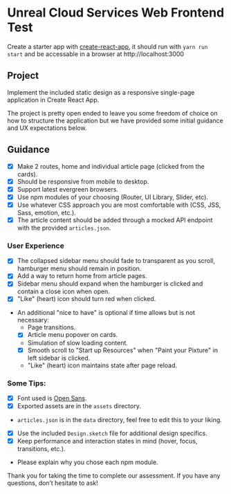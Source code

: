 # Unreal Cloud Services Web Frontend Test

Create a starter app with [create-react-app](https://reactjs.org/docs/create-a-new-react-app.html), it should run with `yarn run start` and be accessable in a browser at http://localhost:3000

## Project

Implement the included static design as a responsive single-page application in Create React App.

The project is pretty open ended to leave you some freedom of choice on how to structure the application but we have provided some initial guidance and UX expectations below.

## Guidance

- [x] Make 2 routes, home and individual article page (clicked from the cards).
- [x] Should be responsive from mobile to desktop.
- [x] Support latest evergreen browsers.
- [x] Use npm modules of your choosing (Router, UI Library, Slider, etc).
- [x] Use whatever CSS approach you are most comfortable with (CSS, JSS, Sass, emotion, etc.).
- [x] The article content should be added through a mocked API endpoint with the provided `articles.json`.

### User Experience

- [x] The collapsed sidebar menu should fade to transparent as you scroll, hamburger menu should remain in position.
- [x] Add a way to return home from article pages.
- [x] Sidebar menu should expand when the hamburger is clicked and contain a close icon when open.
- [x] "Like" (heart) icon should turn red when clicked.
- An additional "nice to have" is optional if time allows but is not necessary:
  - Page transitions.
  - [x] Article menu popover on cards.
  - Simulation of slow loading content.
  - [x] Smooth scroll to "Start up Resources" when "Paint your Pixture" in left sidebar is clicked.
  - "Like" (heart) icon maintains state after page reload.

### Some Tips:

- [x] Font used is [Open Sans](https://fonts.google.com/specimen/Open+Sans).
- [x] Exported assets are in the `assets` directory.
- `articles.json` is in the `data` directory, feel free to edit this to your liking.
- [x] Use the included `Design.sketch` file for additional design specifics.
- [x] Keep performance and interaction states in mind (hover, focus, transitions, etc.).
- Please explain why you chose each npm module.

Thank you for taking the time to complete our assessment. If you have any questions, don’t hesitate to ask!

